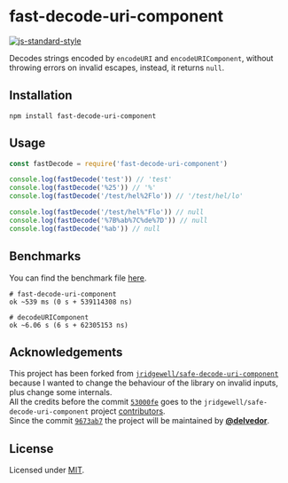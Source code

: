 # fast-decode-uri-component

[![js-standard-style](https://img.shields.io/badge/code%20style-standard-brightgreen.svg?style=flat)](http://standardjs.com/)

Decodes strings encoded by `encodeURI` and `encodeURIComponent`, without throwing errors on invalid escapes, instead, it returns `null`.


## Installation
```
npm install fast-decode-uri-component
```

## Usage
```js
const fastDecode = require('fast-decode-uri-component')

console.log(fastDecode('test')) // 'test'
console.log(fastDecode('%25')) // '%'
console.log(fastDecode('/test/hel%2Flo')) // '/test/hel/lo'

console.log(fastDecode('/test/hel%"Flo')) // null
console.log(fastDecode('%7B%ab%7C%de%7D')) // null
console.log(fastDecode('%ab')) // null
```

## Benchmarks
You can find the benchmark file [here](https://github.com/delvedor/fast-decode-uri-component/blob/master/bench.js).
```
# fast-decode-uri-component
ok ~539 ms (0 s + 539114308 ns)

# decodeURIComponent
ok ~6.06 s (6 s + 62305153 ns)
```

## Acknowledgements
This project has been forked from [`jridgewell/safe-decode-uri-component`](https://github.com/jridgewell/safe-decode-uri-component) because I wanted to change the behaviour of the library on invalid inputs, plus change some internals.<br>
All the credits before the commit [`53000fe`](https://github.com/delvedor/fast-decode-uri-component/commit/53000feb8c268eec7a24620fd440fdd540be32b7) goes to the `jridgewell/safe-decode-uri-component` project [contributors](https://github.com/delvedor/fast-decode-uri-component/graphs/contributors).<br>
Since the commit [`9673ab7`](https://github.com/delvedor/fast-decode-uri-component/commit/9673ab7820ef92081206a9f4fd158ffe9a352861) the project will be maintained by [**@delvedor**](https://github.com/delvedor).

## License

Licensed under [MIT](./LICENSE).
